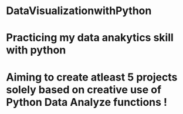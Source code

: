 # DataVisualizationwithPython
# Practicing my data anakytics skill with python
# Aiming to create atleast 5 projects solely based on creative use of Python Data Analyze functions !

